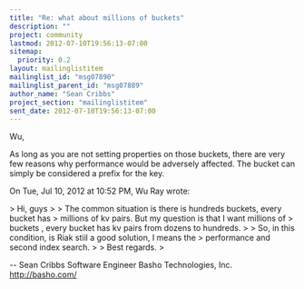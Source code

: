 ```yaml
---
title: "Re: what about millions of buckets"
description: ""
project: community
lastmod: 2012-07-10T19:56:13-07:00
sitemap:
  priority: 0.2
layout: mailinglistitem
mailinglist_id: "msg07890"
mailinglist_parent_id: "msg07889"
author_name: "Sean Cribbs"
project_section: "mailinglistitem"
sent_date: 2012-07-10T19:56:13-07:00
---
```



Wu,

As long as you are not setting properties on those buckets, there are very
few reasons why performance would be adversely affected. The bucket can
simply be considered a prefix for the key.

On Tue, Jul 10, 2012 at 10:52 PM, Wu Ray  wrote:

&gt; Hi, guys
&gt;
&gt; The common situation is there is hundreds buckets, every bucket has
&gt; millions of kv pairs. But my question is that I want millions of
&gt; buckets , every bucket has kv pairs from dozens to hundreds.
&gt;
&gt; So, in this condition, is Riak stiil a good solution, I means the
&gt; performance and second index search.
&gt;
&gt; Best regards.
&gt;


-- 
Sean Cribbs 
Software Engineer
Basho Technologies, Inc.
http://basho.com/
